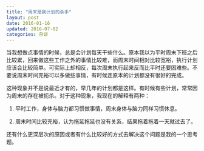 ```yaml
---
title: "周末是我计划的杀手"
layout: post
date: 2016-01-16
updated: 2016-07-02
categories: 杂谈
---
```


当我想做点事情的时候，总是会计划每天干些什么。原本我以为平时周末下班之后比较累，回来做这些工作之外的事情比较难，而周末时间相对比较宽裕，执行计划应该会比较简单。可实际上却相反，每次周末执行起来反而比平时还要困难些。不要说周末时间充裕可以多做些事情，有时候连原本的计划都没有很好的完成。

这种现象并不是说最近才有的，早几年的计划都是这样。有时候有些计划，常常因为周末的存在被扼杀。对于这种现象，我现在的解释有两种：

1. 平时工作，身体与脑力都习惯做事情，周末身体与脑力同样习惯休息。

2. 周末时间比较充裕，认为拖延拖延也没有关系，结果拖着拖着一天就过去了。

还有什么更深层次的原因或者有什么比较好的方式去解决这个问题是我的一个思考题。
